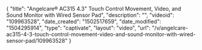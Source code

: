 {
    "title": "Angelcare&reg; AC315 4.3&quot; Touch Control Movement, Video, and Sound Monitor with Wired Sensor Pad",
    "description": "",
    "videoid": "109963528",
    "date_created": "1502517659",
    "date_modified": "1504295914",
    "type": "captivate",
    "layout": "video",
    "url": "\/v\/angelcare-ac315-4-3-touch-control-movement-video-and-sound-monitor-with-wired-sensor-pad\/109963528"
}